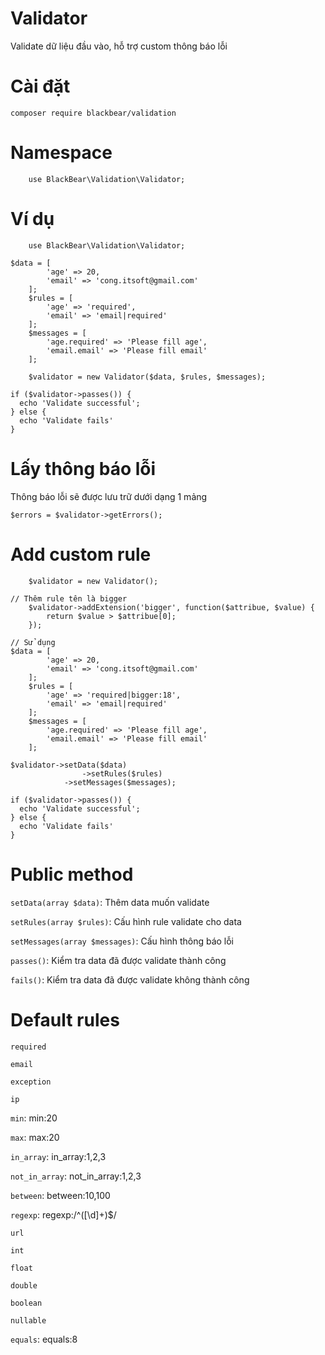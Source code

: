 # Validator

  Validate dữ liệu đầu vào, hỗ trợ custom thông báo lỗi

# Cài đặt

    composer require blackbear/validation

# Namespace

		use BlackBear\Validation\Validator;

# Ví dụ

		use BlackBear\Validation\Validator;

    $data = [
			'age' => 20,
			'email' => 'cong.itsoft@gmail.com'
		];
		$rules = [
			'age' => 'required',
			'email' => 'email|required'
		];
		$messages = [
			'age.required' => 'Please fill age',
			'email.email' => 'Please fill email'
		];

		$validator = new Validator($data, $rules, $messages);

    if ($validator->passes()) {
      echo 'Validate successful';
    } else {
      echo 'Validate fails'
    }

# Lấy thông báo lỗi

  Thông báo lỗi sẽ được lưu trữ dưới dạng 1 mảng

    $errors = $validator->getErrors();

# Add custom rule

		$validator = new Validator();

    // Thêm rule tên là bigger
		$validator->addExtension('bigger', function($attribue, $value) {
			return $value > $attribue[0];
		});

    // Sử dụng
    $data = [
			'age' => 20,
			'email' => 'cong.itsoft@gmail.com'
		];
		$rules = [
			'age' => 'required|bigger:18',
			'email' => 'email|required'
		];
		$messages = [
			'age.required' => 'Please fill age',
			'email.email' => 'Please fill email'
		];

    $validator->setData($data)
				    ->setRules($rules)
		        ->setMessages($messages);

    if ($validator->passes()) {
      echo 'Validate successful';
    } else {
      echo 'Validate fails'
    }

# Public method

`setData(array $data)`: Thêm data muốn validate

`setRules(array $rules)`: Cấu hình rule validate cho data

`setMessages(array $messages)`: Cấu hình thông báo lỗi

`passes()`: Kiểm tra data đã được validate thành công

`fails()`: Kiểm tra data đã được validate không thành công

# Default rules

`required`

`email`

`exception`

`ip`

`min`: min:20

`max`: max:20

`in_array`: in_array:1,2,3

`not_in_array`: not_in_array:1,2,3

`between`: between:10,100

`regexp`: regexp:/^([\d]+)$/

`url`

`int`

`float`

`double`

`boolean`

`nullable`

`equals`: equals:8

